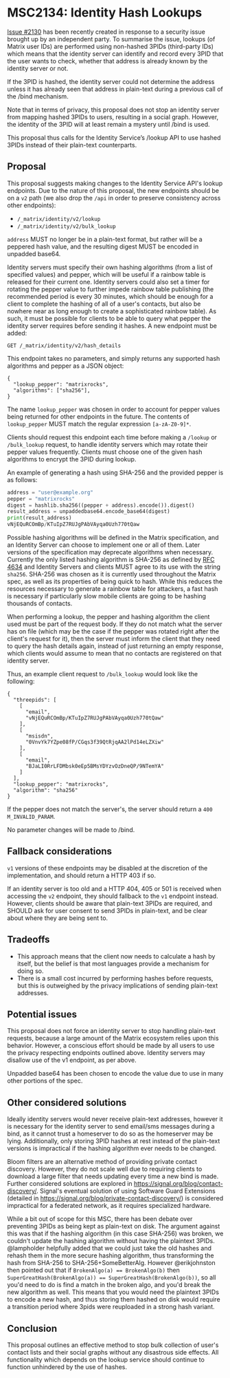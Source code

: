 # MSC2134: Identity Hash Lookups

[Issue #2130](https://github.com/matrix-org/matrix-doc/issues/2130) has been
recently created in response to a security issue brought up by an independent
party. To summarise the issue, lookups (of Matrix user IDs) are performed using
non-hashed 3PIDs (third-party IDs) which means that the identity server can
identify and record every 3PID that the user wants to check, whether that
address is already known by the identity server or not.

If the 3PID is hashed, the identity server could not determine the address
unless it has already seen that address in plain-text during a previous call of
the /bind mechanism.

Note that in terms of privacy, this proposal does not stop an identity server
from mapping hashed 3PIDs to users, resulting in a social graph. However, the
identity of the 3PID will at least remain a mystery until /bind is used.

This proposal thus calls for the Identity Service’s /lookup API to use hashed
3PIDs instead of their plain-text counterparts.

## Proposal

This proposal suggests making changes to the Identity Service API's lookup
endpoints. Due to the nature of this proposal, the new endpoints should be on a
`v2` path (we also drop the `/api` in order to preserve consistency across
other endpoints):

- `/_matrix/identity/v2/lookup`
- `/_matrix/identity/v2/bulk_lookup`

`address` MUST no longer be in a plain-text format, but rather will be a peppered hash
value, and the resulting digest MUST be encoded in unpadded base64.

Identity servers must specify their own hashing algorithms (from a list of
specified values) and pepper, which will be useful if a rainbow table is
released for their current one. Identity servers could also set a timer for
rotating the pepper value to further impede rainbow table publishing (the
recommended period is every 30 minutes, which should be enough for a client to
complete the hashing of all of a user's contacts, but also be nowhere near as
long enough to create a sophisticated rainbow table). As such, it must be
possible for clients to be able to query what pepper the identity server
requires before sending it hashes. A new endpoint must be added:

```
GET /_matrix/identity/v2/hash_details
```

This endpoint takes no parameters, and simply returns any supported hash
algorithms and pepper as a JSON object:

```
{
  "lookup_pepper": "matrixrocks",
  "algorithms": ["sha256"],
}
```

The name `lookup_pepper` was chosen in order to account for pepper values being
returned for other endpoints in the future. The contents of `lookup_pepper`
MUST match the regular expression `[a-zA-Z0-9]*`.

Clients should request this endpoint each time before making a `/lookup` or
`/bulk_lookup` request, to handle identity servers which may rotate their
pepper values frequently. Clients must choose one of the given hash algorithms
to encrypt the 3PID during lookup.

An example of generating a hash using SHA-256 and the provided pepper is as
follows:

```python
address = "user@example.org"
pepper = "matrixrocks"
digest = hashlib.sha256((pepper + address).encode()).digest()
result_address = unpaddedbase64.encode_base64(digest)
print(result_address)
vNjEQuRCOmBp/KTuIpZ7RUJgPAbVAyqa0Uzh770tQaw
```

Possible hashing algorithms will be defined in the Matrix specification, and an
Identity Server can choose to implement one or all of them. Later versions of
the specification may deprecate algorithms when necessary. Currently the only
listed hashing algorithm is SHA-256 as defined by [RFC
4634](https://tools.ietf.org/html/rfc4634) and Identity Servers and clients
MUST agree to its use with the string `sha256`. SHA-256 was chosen as it is
currently used throughout the Matrix spec, as well as its properties of being
quick to hash. While this reduces the resources necessary to generate a rainbow
table for attackers, a fast hash is necessary if particularly slow mobile
clients are going to be hashing thousands of contacts.

When performing a lookup, the pepper and hashing algorithm the client used must
be part of the request body. If they do not match what the server has on file
(which may be the case if the pepper was rotated right after the client's
request for it), then the server must inform the client that they need to query
the hash details again, instead of just returning an empty response, which
clients would assume to mean that no contacts are registered on that identity
server.

Thus, an example client request to `/bulk_lookup` would look like the
following:

```
{
  "threepids": [
    [
      "email",
      "vNjEQuRCOmBp/KTuIpZ7RUJgPAbVAyqa0Uzh770tQaw"
    ],
    [
      "msisdn",
      "0VnvYk7YZpe08fP/CGqs3f39QtRjqAA2lPd14eLZXiw"
    ],
    [
      "email",
      "BJaLI0RrLFDMbsk0eEp5BMsYDYzvOzDneQP/9NTemYA"
    ]
  ],
  "lookup_pepper": "matrixrocks",
  "algorithm": "sha256"
}
```

If the pepper does not match the server's, the server should return a `400
M_INVALID_PARAM`.

No parameter changes will be made to /bind.

## Fallback considerations

`v1` versions of these endpoints may be disabled at the discretion of the
implementation, and should return a HTTP 403 if so.

If an identity server is too old and a HTTP 404, 405 or 501 is received when
accessing the `v2` endpoint, they should fallback to the `v1` endpoint instead.
However, clients should be aware that plain-text 3PIDs are required, and SHOULD
ask for user consent to send 3PIDs in plain-text, and be clear about where they
are being sent to.

## Tradeoffs

* This approach means that the client now needs to calculate a hash by itself,
  but the belief is that most languages provide a mechanism for doing so.
* There is a small cost incurred by performing hashes before requests, but this
  is outweighed by the privacy implications of sending plain-text addresses.

## Potential issues

This proposal does not force an identity server to stop handling plain-text
requests, because a large amount of the Matrix ecosystem relies upon this
behavior. However, a conscious effort should be made by all users to use the
privacy respecting endpoints outlined above. Identity servers may disallow use
of the v1 endpoint, as per above.

Unpadded base64 has been chosen to encode the value due to use in many other
portions of the spec.

## Other considered solutions

Ideally identity servers would never receive plain-text addresses, however it
is necessary for the identity server to send email/sms messages during a
bind, as it cannot trust a homeserver to do so as the homeserver may be lying.
Additionally, only storing 3PID hashes at rest instead of the plain-text
versions is impractical if the hashing algorithm ever needs to be changed.

Bloom filters are an alternative method of providing private contact discovery.
However, they do not scale well due to requiring clients to download a large
filter that needs updating every time a new bind is made. Further considered
solutions are explored in https://signal.org/blog/contact-discovery/. Signal's
eventual solution of using Software Guard Extensions (detailed in
https://signal.org/blog/private-contact-discovery/) is considered impractical
for a federated network, as it requires specialized hardware.

While a bit out of scope for this MSC, there has been debate over preventing
3PIDs as being kept as plain-text on disk. The argument against this was that
if the hashing algorithm (in this case SHA-256) was broken, we couldn't update
the hashing algorithm without having the plaintext 3PIDs. @lampholder helpfully
added that we could just take the old hashes and rehash them in the more secure
hashing algorithm, thus transforming the hash from SHA-256 to
SHA-256+SomeBetterAlg. However @erikjohnston then pointed out that if
`BrokenAlgo(a) == BrokenAlgo(b)` then `SuperGreatHash(BrokenAlgo(a)) ==
SuperGreatHash(BrokenAlgo(b))`, so all you'd need to do is find a match in the
broken algo, and you'd break the new algorithm as well. This means that you
would need the plaintext 3PIDs to encode a new hash, and thus storing them
hashed on disk would require a transition period where 3pids were reuploaded in
a strong hash variant.

## Conclusion

This proposal outlines an effective method to stop bulk collection of user's
contact lists and their social graphs without any disastrous side effects. All
functionality which depends on the lookup service should continue to function
unhindered by the use of hashes.
